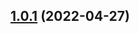 ## [1.0.1](https://github.com/La-Javaness/commit-analyzer-scoped/compare/v1.0.0-scoped...v1.0.1-scoped) (2022-04-27)
